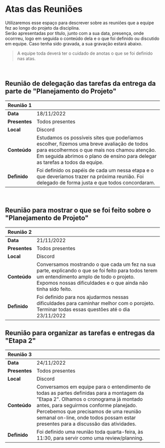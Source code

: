 # Atas das Reuniões

Utilizaremos esse espaço para descrever sobre as reuniões que a equipe fez ao longo do projeto da disciplina. <br>
Serão apresentadas por título, junto com a sua data, presença, onde ocorrreu, logo em seguida o conteúdo dela e o que foi definido ou discutido em equipe. Caso tenha sido gravada, a sua gravação estará abaixo. 
<br>
>A equipe toda deverá ter o cuidado de anotas o que se foi definido nas atas.
<br>

## Reunião de delegação das tarefas da entrega da parte de "Planejamento do Projeto"
|Reunião 1|  |
| -- | -- |
|**Data**| 18/11/2022
|**Presentes**| Todos presentes|
|**Local**| Discord|
|**Conteúdo**| Estudamos os possíveis sites que podeŕiamos escolher, fizemos uma breve avaliação de todos para escolhermos o que mais nos chamou atenção. Em seguida abrimos o plano de ensino para delegar as tarefas a todos da equipe.
|**Definido**| Foi definido os papéis de cada um nessa etapa e o que deveríamos trazer na próxima reunião. Foi delegado de forma justa e que todos concordaram.
<br>

## Reunião para mostrar o que se foi feito sobre o "Planejamento de Projeto"
|Reunião 2|  |
| -- | -- |
|**Data**| 21/11/2022
|**Presentes**| Todos presentes|
|**Local**| Discord|
|**Conteúdo**| Conversamos mostrando o que cada um fez na sua parte, explicando o que se foi feito para todos terem um entendimento amplo de todo o projeto. Expomos nossas dificuldades e o que ainda não tinha sido feito.
|**Definido**| Foi definido para nos ajudarmos nessas dificuldades para caminhar melhor com o porojeto. Terminar todas essas questões até o dia 23/11/2022

## Reunião para organizar as tarefas e entregas da "Etapa 2"
|Reunião 3|  |
| -- | -- |
|**Data**| 24/11/2022 |
|**Presentes**| Todos presentes |
|**Local**| Discord |
|**Conteúdo**| Conversamos em equipe para o entendimento de todas as partes definidas para a montagem da "Etapa 2". Olhamos o cronograma já montado antes, para seguirmos conforme planejado. Percebemos que precisamos de uma reunião semanal on-line, onde todos possam estar presentes para a discussão das atividades. |
|**Definido**| Foi definido uma reunião toda quarta-feira, às 11:30, para servir como uma review/planning. |
